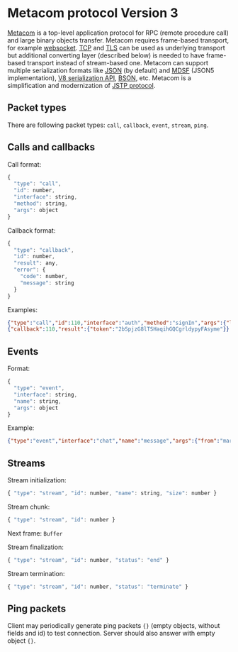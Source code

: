 # Metacom protocol Version 3

[Metacom](https://github.com/metarhia/metacom) is a top-level application
protocol for RPC (remote procedure call) and large binary objects transfer.
Metacom requires frame-based transport, for example
[websocket](https://tools.ietf.org/html/rfc6455).
[TCP](https://tools.ietf.org/html/rfc793) and
[TLS](https://tools.ietf.org/html/rfc8446) can be used as underlying transport
but additional converting layer (described below) is needed to have frame-based
transport instead of stream-based one. Metacom can support multiple serialization
formats like [JSON](https://tools.ietf.org/html/rfc8259) (by default) and
[MDSF](https://github.com/metarhia/mdsf) (JSON5 implementation),
[V8 serialization API](https://nodejs.org/api/v8.html#v8_serialization_api),
[BSON](http://bsonspec.org/), etc. Metacom is a simplification and modernization
of [JSTP protocol](https://github.com/metarhia/jstp).

## Packet types

There are following packet types: `call`, `callback`, `event`, `stream`, `ping`.

## Calls and callbacks

Call format:
```js
{
  "type": "call",
  "id": number,
  "interface": string,
  "method": string,
  "args": object
}
```

Callback format:
```js
{
  "type": "callback",
  "id": number,
  "result": any,
  "error": {
    "code": number,
    "message": string
  }
}
```

Examples:
```json
{"type":"call","id":110,"interface":"auth","method":"signIn","args":{"login":"marcus","password":"marcus"}}
{"callback":110,"result":{"token":"2bSpjzG8lTSHaqihGQCgrldypyFAsyme"}}
```

## Events

Format:
```js
{
  "type": "event",
  "interface": string,
  "name": string,
  "args": object
}
```

Example:
```json
{"type":"event","interface":"chat","name":"message","args":{"from":"marcus","message":"Hello!"}}
```

## Streams

Stream initialization:
```js
{ "type": "stream", "id": number, "name": string, "size": number }
```

Stream chunk:
```js
{ "type": "stream", "id": number }
```
Next frame: `Buffer`

Stream finalization:
```js
{ "type": "stream", "id": number, "status": "end" }
```

Stream termination:
```js
{ "type": "stream", "id": number, "status": "terminate" }
```

## Ping packets

Client may periodically generate ping packets `{}` (empty objects, without
fields and id) to test connection. Server should also answer with empty object
`{}`.
